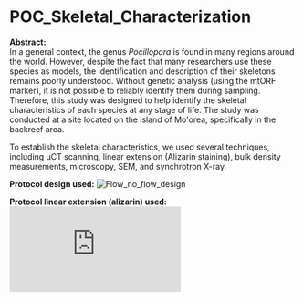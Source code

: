 # POC_Skeletal_Characterization

**Abstract:**  
In a general context, the genus *Pocillopora* is found in many regions around the world. However, despite the fact that many researchers use these species as models, the identification and description of their skeletons remains poorly understood. Without genetic analysis (using the mtORF marker), it is not possible to reliably identify them during sampling. Therefore, this study was designed to help identify the skeletal characteristics of each species at any stage of life. The study was conducted at a site located on the island of Mo'orea, specifically in the backreef area.

To establish the skeletal characteristics, we used several techniques, including µCT scanning, linear extension (Alizarin staining), bulk density measurements, microscopy, SEM, and synchrotron X-ray.

**Protocol design used:** 
![Flow_no_flow_design](https://pierrickharnay.github.io/PierrickHarnay_Notebook/images/Flow_no_flow_design.JPG)   

**Protocol linear extension (alizarin) used:** 
![20240912_Growth_coral_expe.pdf](https://pierrickharnay.github.io/POC_Skeletal_Characterisation/Output/20240912_Growth_coral_expe.pdf) 


 
